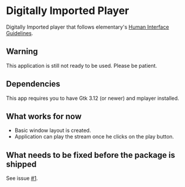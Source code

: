 # Digitally Imported Player

Digitally Imported player that follows elementary's [Human Interface Guidelines](https://elementary.io/docs/human-interface-guidelines).

## Warning

This application is still not ready to be used. Please be patient.

## Dependencies

This app requires you to have Gtk 3.12 (or newer) and mplayer installed.

## What works for now

* Basic window layout is created.
* Application can play the stream once he clicks on the play button.

## What needs to be fixed before the package is shipped

See issue [#1](https://github.com/aleksandar-todorovic/di_player/issues/1).
